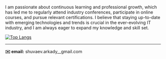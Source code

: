 I am passionate about continuous learning and professional growth, which has led me to regularly attend industry conferences, participate in online courses, and pursue relevant certifications. I believe that staying up-to-date with emerging technologies and trends is crucial in the ever-evolving IT industry, and I am always eager to expand my knowledge and skill set.

[![Top Langs](https://github-readme-stats.vercel.app/api/top-langs/?username=ArkadiyShuvaev&layout=compact&langs_count=10)](https://github.com/ArkadiyShuvaev)

---
**✉️ email:** shuvaev.arkady__gmail.com
